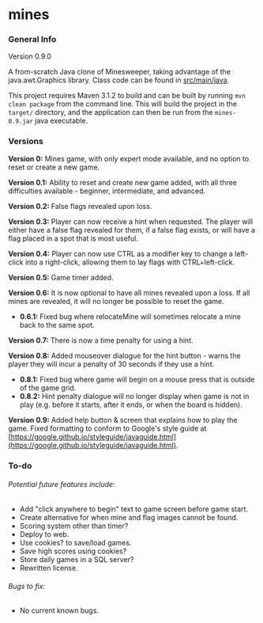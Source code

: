 # mines

### General Info
Version 0.9.0

A from-scratch Java clone of Minesweeper, taking advantage of the java.awt.Graphics library. 
Class code can be found in [src/main/java](../master/src/main/java).

This project requires Maven 3.1.2 to build and can be built by running `mvn clean package` from the command line. This 
will build the project in the `target/` directory, and the application can then be run from the `mines-0.9.jar` 
java executable. 

### Versions
**Version 0:** Mines game, with only expert mode available, and no option to reset or create a new game.

**Version 0.1:** Ability to reset and create new game added, with all three difficulties available - beginner, 
intermediate, and advanced.

**Version 0.2:** False flags revealed upon loss. 

**Version 0.3:** Player can now receive a hint when requested. The player will either have a false flag revealed for 
them, if a false flag exists, or will have a flag placed in a spot that is most useful.

**Version 0.4:** Player can now use CTRL as a modifier key to change a left-click into a right-click, allowing them to 
lay flags with CTRL+left-click.

**Version 0.5:** Game timer added.

**Version 0.6:** It is now optional to have all mines revealed upon a loss. If all mines are revealed, 
it will no longer be possible to reset the game.
* **0.6.1:** Fixed bug where relocateMine will sometimes relocate a mine back to the 
same spot. 

**Version 0.7:** There is now a time penalty for using a hint. 

**Version 0.8:** Added mouseover dialogue for the hint button - warns the player they will incur a penalty of 30 
seconds if they use a hint.
* **0.8.1:** Fixed bug where game will begin on a mouse press that is outside of the game grid.
* **0.8.2:** Hint penalty dialogue will no longer display when game is not in play (e.g. before it starts, after it 
ends, or when the board is hidden).

**Version 0.9:** Added help button & screen that explains how to play the game. Fixed formatting to conform to Google's
style guide at [https://google.github.io/styleguide/javaguide.html](https://google.github.io/styleguide/javaguide.html).

### To-do
###### Potential future features include: 
* Add "click anywhere to begin" text to game screen before game start.
* Create alternative for when mine and flag images cannot be found.
* Scoring system other than timer? 
* Deploy to web. 
* Use cookies? to save/load games. 
* Save high scores using cookies?
* Store daily games in a SQL server? 
* Rewritten license.


###### Bugs to fix:
* No current known bugs. 